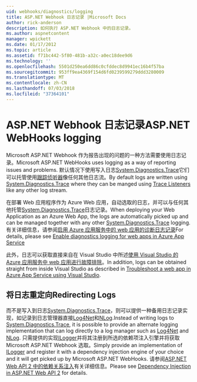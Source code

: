 ```yaml
---
uid: webhooks/diagnostics/logging
title: ASP.NET Webhook 日志记录 |Microsoft Docs
author: rick-anderson
description: 如何执行 ASP.NET Webhook 中的日志记录。
ms.author: aspnetcontent
manager: wpickett
ms.date: 01/17/2012
ms.topic: article
ms.assetid: f71bc442-5f80-481b-a32c-a0ec18dee9d6
ms.technology: ''
ms.openlocfilehash: 5501d250ea6dd86c0cfddec8d9941ec16b4f57ba
ms.sourcegitcommit: 953ff9ea4369f154d6fd0239599279ddd3280009
ms.translationtype: MT
ms.contentlocale: zh-CN
ms.lasthandoff: 07/03/2018
ms.locfileid: "37364101"
---
```

# <a name="aspnet-webhooks-logging"></a><span data-ttu-id="7fb6f-103">ASP.NET Webhook 日志记录</span><span class="sxs-lookup"><span data-stu-id="7fb6f-103">ASP.NET WebHooks logging</span></span>

<span data-ttu-id="7fb6f-104">Microsoft ASP.NET Webhook 作为报告出现的问题的一种方法需要使用日志记录。</span><span class="sxs-lookup"><span data-stu-id="7fb6f-104">Microsoft ASP.NET WebHooks uses logging as a way of reporting issues and problems.</span></span> <span data-ttu-id="7fb6f-105">默认情况下使用写入日志[System.Diagnostics.Trace](https://msdn.microsoft.com/library/system.diagnostics.trace)它们可以托管使用[跟踪侦听器](https://msdn.microsoft.com/library/system.diagnostics.tracelistener.aspx)像任何其他日志流。</span><span class="sxs-lookup"><span data-stu-id="7fb6f-105">By default logs are written using [System.Diagnostics.Trace](https://msdn.microsoft.com/library/system.diagnostics.trace) where they can be manged using [Trace Listeners](https://msdn.microsoft.com/library/system.diagnostics.tracelistener.aspx) like any other log stream.</span></span>

<span data-ttu-id="7fb6f-106">在部署 Web 应用程序作为 Azure Web 应用，自动选取的日志，并可以与任何其他托管[System.Diagnostics.Trace](https://msdn.microsoft.com/library/system.diagnostics.trace)日志记录。</span><span class="sxs-lookup"><span data-stu-id="7fb6f-106">When deploying your Web Application as an Azure Web App, the logs are automatically picked up and can be managed together with any other [System.Diagnostics.Trace](https://msdn.microsoft.com/library/system.diagnostics.trace) logging.</span></span> <span data-ttu-id="7fb6f-107">有关详细信息，请参阅[启用 Azure 应用服务中的 web 应用的诊断日志记录](https://azure.microsoft.com/documentation/articles/web-sites-enable-diagnostic-log/)</span><span class="sxs-lookup"><span data-stu-id="7fb6f-107">For details, please see [Enable diagnostics logging for web apps in Azure App Service](https://azure.microsoft.com/documentation/articles/web-sites-enable-diagnostic-log/)</span></span>

<span data-ttu-id="7fb6f-108">此外，日志可以获取直接来自在 Visual Studio 中所述[使用 Visual Studio 的 Azure 应用服务中 web 应用进行故障排除](https://azure.microsoft.com/documentation/articles/web-sites-dotnet-troubleshoot-visual-studio/#webserverlogs)。</span><span class="sxs-lookup"><span data-stu-id="7fb6f-108">In addition, logs can be obtained straight from inside Visual Studio as described in [Troubleshoot a web app in Azure App Service using Visual Studio](https://azure.microsoft.com/documentation/articles/web-sites-dotnet-troubleshoot-visual-studio/#webserverlogs).</span></span>

## <a name="redirecting-logs"></a><span data-ttu-id="7fb6f-109">将日志重定向</span><span class="sxs-lookup"><span data-stu-id="7fb6f-109">Redirecting Logs</span></span>

<span data-ttu-id="7fb6f-110">而不是写入到日志[System.Diagnostics.Trace](https://msdn.microsoft.com/library/system.diagnostics.trace)，则可以提供一种备用日志记录实现，如记录到日志管理器直接[Log4Net](http://logging.apache.org/log4net/)和[NLog](http://nlog-project.org/).</span><span class="sxs-lookup"><span data-stu-id="7fb6f-110">Instead of writing logs to [System.Diagnostics.Trace](https://msdn.microsoft.com/library/system.diagnostics.trace), it is possible to provide an alternate logging implementation that can log directly to a log manager such as [Log4Net](http://logging.apache.org/log4net/) and [NLog](http://nlog-project.org/).</span></span> <span data-ttu-id="7fb6f-111">只需提供的实现[ILogger](https://github.com/aspnet/WebHooks/blob/master/src/Microsoft.AspNet.WebHooks.Common/Diagnostics/ILogger.cs)并将其注册到所选的依赖项注入引擎并将获取 Microsoft ASP.NET Webhook 选取。</span><span class="sxs-lookup"><span data-stu-id="7fb6f-111">Simply provide an implementation of [ILogger](https://github.com/aspnet/WebHooks/blob/master/src/Microsoft.AspNet.WebHooks.Common/Diagnostics/ILogger.cs) and register it with a dependency injection engine of your choice and it will get picked up by Microsoft ASP.NET WebHooks.</span></span> <span data-ttu-id="7fb6f-112">请参阅[ASP.NET Web API 2 中的依赖关系注入](https://www.asp.net/web-api/overview/advanced/dependency-injection)有关详细信息。</span><span class="sxs-lookup"><span data-stu-id="7fb6f-112">Please see [Dependency Injection in ASP.NET Web API 2](https://www.asp.net/web-api/overview/advanced/dependency-injection) for details.</span></span>
